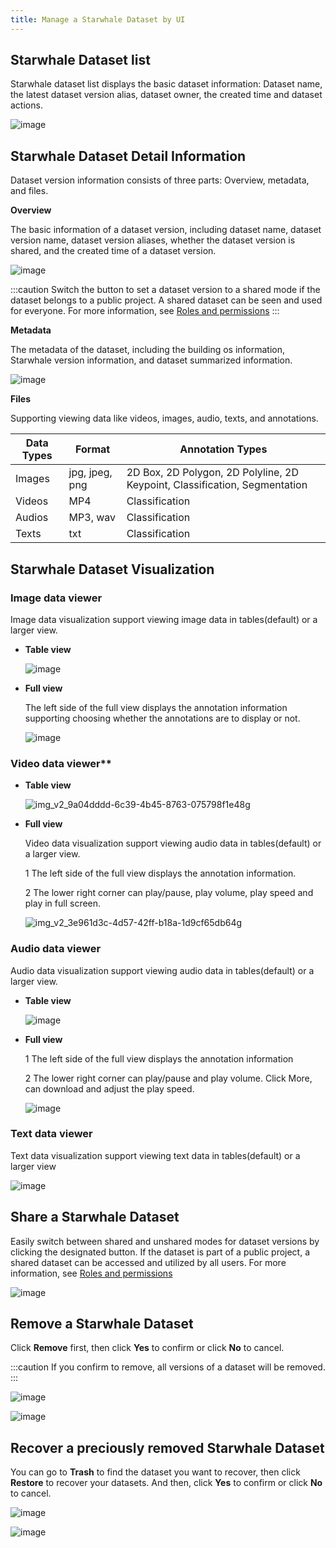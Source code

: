 ```yaml
---
title: Manage a Starwhale Dataset by UI
---
```


## Starwhale Dataset list

Starwhale dataset list displays the basic dataset information: Dataset name, the latest dataset version alias, dataset owner, the created time and dataset actions.

![image](https://user-images.githubusercontent.com/101299635/234795143-2987043e-9dd2-4b73-8ff9-73b83762356e.png)

## Starwhale Dataset Detail Information

Dataset version information consists of three parts: Overview, metadata, and files.

**Overview** 

The basic information of a dataset version, including dataset name, dataset version name, dataset version aliases, whether the dataset version is shared, and the created time of a dataset version.

![image](https://user-images.githubusercontent.com/101299635/234795667-e2331a52-351d-4dcd-a5ad-631596cd2ea9.png)

:::caution
Switch the button to set a dataset version to a shared mode if the dataset belongs to a public project. A shared dataset can be seen and used for everyone. For more information, see [Roles and permissions](https://doc.starwhale.ai/docs/concepts/roles-permissions) 
:::

**Metadata**

The metadata of the dataset, including the building os information, Starwhale version information, and dataset summarized information.

![image](https://user-images.githubusercontent.com/101299635/234795955-337bd013-782b-48fd-97dc-1af9067ffc1a.png)

**Files**

Supporting viewing data like videos, images, audio, texts, and annotations.

| Data Types | Format | Annotation Types |
|---|---|---|
| Images |jpg, jpeg, png | 2D Box, 2D Polygon, 2D Polyline, 2D Keypoint, Classification, Segmentation |
| Videos | MP4 | Classification |
| Audios | MP3, wav | Classification |
| Texts | txt | Classification |

## Starwhale Dataset Visualization

### Image data viewer

Image data visualization support viewing image data in tables(default) or a larger view.

- **Table view**

  ![image](https://user-images.githubusercontent.com/101299635/234798959-ba214fb9-bf94-413b-b6b5-81d0d9f5ba40.png)

- **Full view**

  The left side of the full view displays the annotation information supporting choosing whether the annotations are to display or not.

  ![image](https://user-images.githubusercontent.com/101299635/234799661-9b33cf77-975f-40be-8f87-55a705848660.png)

### Video data viewer**
  
- **Table view**

  ![img_v2_9a04dddd-6c39-4b45-8763-075798f1e48g](https://user-images.githubusercontent.com/101299635/234829713-42ca7580-d2b6-4e98-b9d4-92f8c0e2585d.jpg)

- **Full view**

  Video data visualization support viewing audio data in tables(default) or a larger view.

  1 The left side of the full view displays the annotation information.

  2 The lower right corner can play/pause, play volume, play speed and play in full screen.

  ![img_v2_3e961d3c-4d57-42ff-b18a-1d9cf65db64g](https://user-images.githubusercontent.com/101299635/234829798-ea4f6cb2-3c88-43dd-88d9-55e43db3a95c.jpg)

### Audio data viewer
 
Audio data visualization support viewing audio data in tables(default) or a larger view.

- **Table view**

  ![image](https://user-images.githubusercontent.com/101299635/234803932-59089931-00c3-4d12-b101-5d4f11191df3.png)

- **Full view**

  1 The left side of the full view displays the annotation information

  2 The lower right corner can play/pause and play volume. Click More, can download and adjust the play speed.

  ![image](https://user-images.githubusercontent.com/101299635/234804126-3f6f76b0-95ba-4bf4-9150-6ee7c9563c54.png)

### Text data viewer

Text data visualization support viewing text data in tables(default) or a larger view

![image](https://user-images.githubusercontent.com/101299635/234797034-84f2c866-a06a-4552-a292-966d9e8522d5.png)

## Share a Starwhale Dataset 

Easily switch between shared and unshared modes for dataset versions by clicking the designated button. If the dataset is part of a public project, a shared dataset can be accessed and utilized by all users. For more information, see [Roles and permissions](https://doc.starwhale.ai/docs/concepts/roles-permissions)

![image](https://user-images.githubusercontent.com/101299635/234837932-18a7270f-a1c5-48f6-8aec-5f58458d357c.png)

## Remove a Starwhale Dataset

Click **Remove** first, then click **Yes** to confirm or click **No** to cancel.

:::caution
If you confirm to remove, all versions of a dataset will be removed.
:::

![image](https://github.com/lijing-susan/docs/assets/101299635/8cba965d-d634-4120-9c9a-e2a434503678)

![image](https://github.com/lijing-susan/docs/assets/101299635/eb306408-e0e1-4a76-8bde-37dc49e9b0ff)

## Recover a preciously removed Starwhale Dataset

You can go to **Trash** to find the dataset you want to recover, then click **Restore** to recover your datasets. And then, click **Yes** to confirm or click **No** to cancel.

![image](https://github.com/lijing-susan/docs/assets/101299635/d1640061-3ffb-472b-9fd8-a6d7601cb52a)

![image](https://github.com/lijing-susan/docs/assets/101299635/38a0d54e-3c1d-4781-9278-290a6018a21a)
